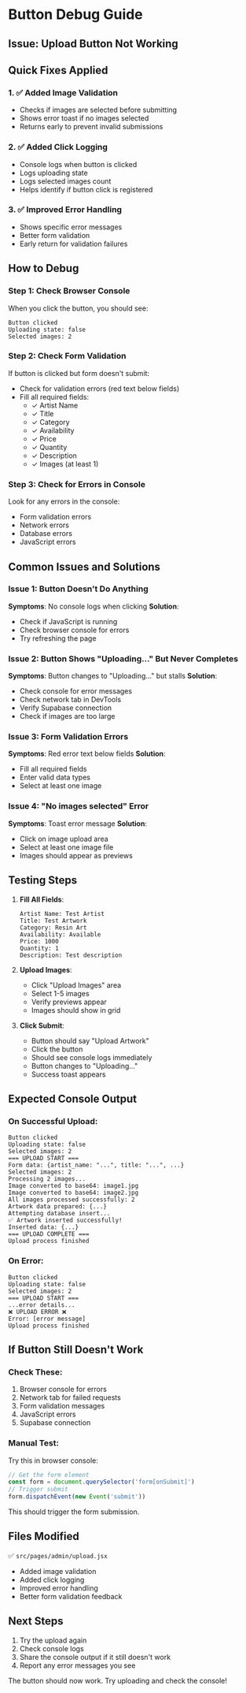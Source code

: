 # Button Debug Guide

## Issue: Upload Button Not Working

## Quick Fixes Applied

### 1. ✅ Added Image Validation
- Checks if images are selected before submitting
- Shows error toast if no images selected
- Returns early to prevent invalid submissions

### 2. ✅ Added Click Logging
- Console logs when button is clicked
- Logs uploading state
- Logs selected images count
- Helps identify if button click is registered

### 3. ✅ Improved Error Handling
- Shows specific error messages
- Better form validation
- Early return for validation failures

## How to Debug

### Step 1: Check Browser Console
When you click the button, you should see:
```
Button clicked
Uploading state: false
Selected images: 2
```

### Step 2: Check Form Validation
If button is clicked but form doesn't submit:
- Check for validation errors (red text below fields)
- Fill all required fields:
  - ✓ Artist Name
  - ✓ Title
  - ✓ Category
  - ✓ Availability
  - ✓ Price
  - ✓ Quantity
  - ✓ Description
  - ✓ Images (at least 1)

### Step 3: Check for Errors in Console
Look for any errors in the console:
- Form validation errors
- Network errors
- Database errors
- JavaScript errors

## Common Issues and Solutions

### Issue 1: Button Doesn't Do Anything
**Symptoms**: No console logs when clicking
**Solution**: 
- Check if JavaScript is running
- Check browser console for errors
- Try refreshing the page

### Issue 2: Button Shows "Uploading..." But Never Completes
**Symptoms**: Button changes to "Uploading..." but stalls
**Solution**:
- Check console for error messages
- Check network tab in DevTools
- Verify Supabase connection
- Check if images are too large

### Issue 3: Form Validation Errors
**Symptoms**: Red error text below fields
**Solution**:
- Fill all required fields
- Enter valid data types
- Select at least one image

### Issue 4: "No images selected" Error
**Symptoms**: Toast error message
**Solution**:
- Click on image upload area
- Select at least one image file
- Images should appear as previews

## Testing Steps

1. **Fill All Fields**:
   ```
   Artist Name: Test Artist
   Title: Test Artwork
   Category: Resin Art
   Availability: Available
   Price: 1000
   Quantity: 1
   Description: Test description
   ```

2. **Upload Images**:
   - Click "Upload Images" area
   - Select 1-5 images
   - Verify previews appear
   - Images should show in grid

3. **Click Submit**:
   - Button should say "Upload Artwork"
   - Click the button
   - Should see console logs immediately
   - Button changes to "Uploading..."
   - Success toast appears

## Expected Console Output

### On Successful Upload:
```
Button clicked
Uploading state: false
Selected images: 2
=== UPLOAD START ===
Form data: {artist_name: "...", title: "...", ...}
Selected images: 2
Processing 2 images...
Image converted to base64: image1.jpg
Image converted to base64: image2.jpg
All images processed successfully: 2
Artwork data prepared: {...}
Attempting database insert...
✅ Artwork inserted successfully!
Inserted data: {...}
=== UPLOAD COMPLETE ===
Upload process finished
```

### On Error:
```
Button clicked
Uploading state: false
Selected images: 2
=== UPLOAD START ===
...error details...
❌ UPLOAD ERROR ❌
Error: [error message]
Upload process finished
```

## If Button Still Doesn't Work

### Check These:
1. Browser console for errors
2. Network tab for failed requests
3. Form validation messages
4. JavaScript errors
5. Supabase connection

### Manual Test:
Try this in browser console:
```javascript
// Get the form element
const form = document.querySelector('form[onSubmit]')
// Trigger submit
form.dispatchEvent(new Event('submit'))
```

This should trigger the form submission.

## Files Modified

✅ `src/pages/admin/upload.jsx`
- Added image validation
- Added click logging
- Improved error handling
- Better form validation feedback

## Next Steps

1. Try the upload again
2. Check console logs
3. Share the console output if it still doesn't work
4. Report any error messages you see

The button should now work. Try uploading and check the console!

